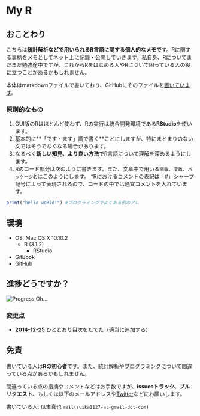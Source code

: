 # My R

## おことわり

こちらは**統計解析などで用いられるR言語に関する個人的なメモで**す。Rに関する事柄をメモとしてネット上に記録・公開していきます。私自身、Rについてまだまだ勉強途中ですが、これからRをはじめる人やRについて困っている人の役に立つことがあるかもしれません。

本体はmarkdownファイルで書いており、GitHubにそのファイルを[置いています](https://github.com/uribo/myr/)。

### 原則的なもの

1. GUI版のRはほとんど使わず、Rの実行は統合開発環境である**RStudio**を使います。
2. 基本的に**「です・ます」調で書く**ことにしますが、特にまとまりのない文ではそうでなくなる場合があります。
3. なるべく**新しい知見、より良い方法**でR言語について理解を深めるようにします。
4. Rのコード部分は次のように書きます。また、文章中で用いる`関数`、`変数`、`パッケージ名`はこのようにします。
  *Rにおけるコメントの表記は「#」シャープ記号によって表現されるので、コードの中では適宜コメントを入れています。

```r
print("hello woRld!") #プログラミングでよくある例のアレ
```

## 環境

* OS: Mac OS X 10.10.2
  * R (3.1.2)
      * RStudio
* GitBook
* GitHub

## 進捗どうですか？

![Progress](http://progressed.io/bar/2) Oh...

### 変更点

* <u>**2014-12-25**</u> ひととおり目次をたてた（適当に追加する）

## 免責

書いている人は**Rの初心者**です。また、統計解析やプログラミングについて間違っている点があるかもしれません。

間違っている点の指摘やコメントなどはお手数ですが、**issuesトラック、プルリクエスト**、もしくは以下のメールアドレスや[Twitter](http://twitter.com/u_ribo)などにお願いします。

書いている人: 瓜生真也
`mail(suika1127-at-gmail-dot-com)`

